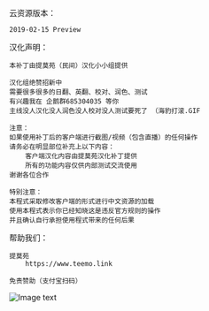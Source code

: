 云资源版本：
    
    2019-02-15 Preview
    
汉化声明：
    
    本补丁由提莫苑（民间）汉化小小组提供
     
    汉化组绝赞招新中
    需要很多很多的日翻、英翻、校对、润色、测试
    有兴趣我在 企鹅群685304035 等你 
    主线没人汉化没人润色没人校对没人测试要死了 （海豹打滚.GIF
     
    注意：
    如果使用补丁后的客户端进行截图/视频（包含直播）的任何操作
    请务必在明显部位补充上以下内容：
        客户端汉化内容由提莫苑汉化补丁提供
        所有的功能内容仅供内部测试交流使用
    谢谢各位合作
    
    特别注意：
    本程式采取修改客户端的形式进行中文资源的加载
    使用本程式表示你已经知晓这是违反官方规则的操作
    并且确认自行承担使用程式带来的任何后果




帮助我们：

    提莫苑
        https://www.teemo.link
        
    免责赞助（支付宝扫码）
   ![Image text](https://i.v2ex.co/7216jJBX.png)
